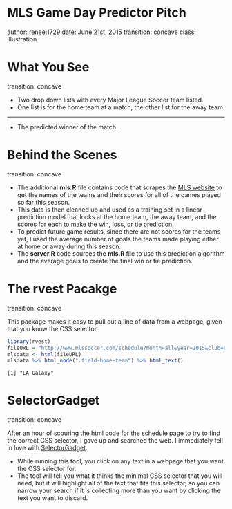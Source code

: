 MLS Game Day Predictor Pitch
========================================================
author: reneej1729
date: June 21st, 2015
transition: concave
class: illustration

What You See
========================================================
transition: concave

- Two drop down lists with every Major League Soccer team listed. 
- One list is for the home team at a match, the other list for the 
away team.

***

- The predicted winner of the match.

Behind the Scenes
========================================================
transition: concave

- The additional **mls.R** file contains code that scrapes the
[MLS website](http://www.mlssoccer.com/schedule?month=all&year=2015&club=all&competition_type=46&broadcast_type=all&op=Search&form_id=mls_schedule_form) to get the names of the teams and their scores for all of the games played so far this season.
- This data is then cleaned up and used as a training set in a linear prediction model
that looks at the home team, the away team, and the scores for each to make the win, loss, or tie prediction.
- To predict future game results, since there are not scores for the teams yet, I used the
average number of goals the teams made playing either at home or away during this season.
- The **server.R** code sources the **mls.R** file to use this prediction algorithm and
the average goals to create the final win or tie prediction.

The rvest Pacakge
========================================================
transition: concave 

This package makes it easy to pull out a line of data from a webpage, given that
you know the CSS selector. 

```r
library(rvest)
fileURL = "http://www.mlssoccer.com/schedule?month=all&year=2015&club=all&competition_type=46&broadcast_type=all&op=Search&form_id=mls_schedule_form"
mlsdata <- html(fileURL)
mlsdata %>% html_node(".field-home-team") %>% html_text()
```

```
[1] "LA Galaxy"
```

SelectorGadget
========================================================
transition: concave

After an hour of scouring the html code for the schedule page to try to find the
correct CSS selector, I gave up and searched the web. I immediately fell in love with [SelectorGadget](http://www.selectorgadget.com).
- While running this tool, you click on any text in a webpage that you want the CSS selector for.
- The tool will tell you what it thinks the minimal CSS selector that you will need, but it will highlight all of the text that fits this selector, so you can narrow your search if it is collecting more than you want by clicking the text you want to discard.

